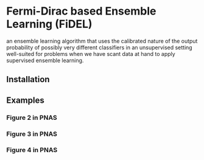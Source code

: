 # Fermi-Dirac based Ensemble Learning (FiDEL)

an ensemble learning algorithm that uses the calibrated nature of the output probability of possibly very different classifiers in an unsupervised setting well-suited for problems when we have scant data at hand to apply supervised ensemble learning.

## Installation

## Examples

### Figure 2 in PNAS

### Figure 3 in PNAS

### Figure 4 in PNAS

